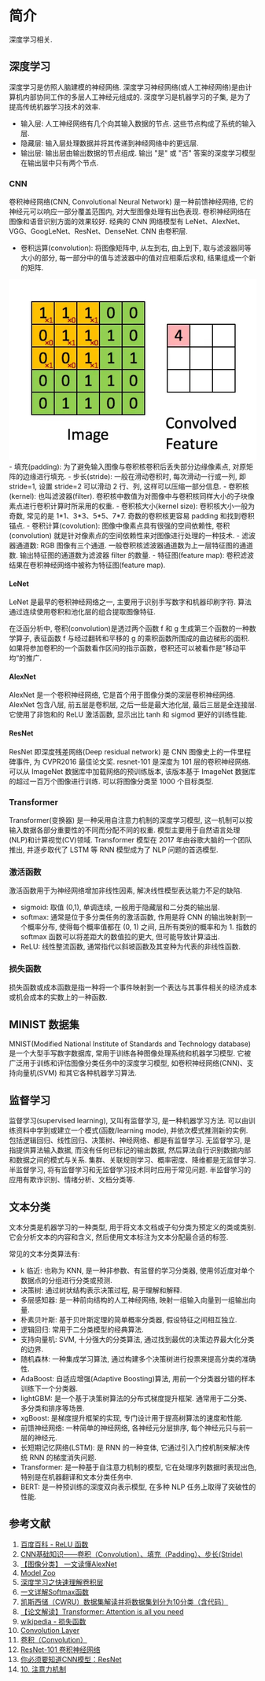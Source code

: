 # 简介
深度学习相关.

## 深度学习
深度学习是仿照人脑建模的神经网络. 深度学习神经网络(或人工神经网络)是由计算机内部协同工作的多层人工神经元组成的. 深度学习是机器学习的子集, 是为了提高传统机器学习技术的效率.
- 输入层: 人工神经网络有几个向其输入数据的节点. 这些节点构成了系统的输入层.
- 隐藏层: 输入层处理数据并将其传递到神经网络中的更远层.
- 输出层: 输出层由输出数据的节点组成. 输出 "是" 或 "否" 答案的深度学习模型在输出层中只有两个节点.

### CNN 
卷积神经网络(CNN, Convolutional Neural Network) 是一种前馈神经网络, 它的神经元可以响应一部分覆盖范围内, 对大型图像处理有出色表现. 卷积神经网络在图像和语音识别方面的效果较好. 经典的 CNN 网络模型有 LeNet、AlexNet、VGG、GoogLeNet、ResNet、DenseNet. CNN 由卷积层.
- 卷积运算(convolution): 将图像矩阵中, 从左到右, 由上到下, 取与滤波器同等大小的部分, 每一部分中的值与滤波器中的值对应相乘后求和, 结果组成一个新的矩阵.
<img src="../img/cnn_convolution.webp">
- 填充(padding): 为了避免输入图像与卷积核卷积后丢失部分边缘像素点, 对原矩阵的边缘进行填充.
- 步长(stride): 一般在滑动卷积时, 每次滑动一行或一列, 即 stride=1, 设置 stride=2 可以滑动 2 行、列, 这样可以压缩一部分信息.
- 卷积核(kernel): 也叫滤波器(filter). 卷积核中数值为对图像中与卷积核同样大小的子块像素点进行卷积计算时所采用的权重.
- 卷积核大小(kernel size): 卷积核大小一般为奇数, 常见的是 1*1、3*3、5*5、7*7. 奇数的卷积核更容易 padding 和找到卷积锚点.
- 卷积计算(covolution): 图像中像素点具有很强的空间依赖性, 卷积(convolution) 就是针对像素点的空间依赖性来对图像进行处理的一种技术.
- 滤波器通道数: RGB 图像有三个通道. 一般卷积核滤波器通道数为上一层特征图的通道数. 输出特征图的通道数为滤波器 filter 的数量.
- 特征图(feature map): 卷积滤波结果在卷积神经网络中被称为特征图(feature map).

#### LeNet 
LeNet 是最早的卷积神经网络之一, 主要用于识别手写数字和机器印刷字符. 算法通过连续使用卷积和池化层的组合提取图像特征.

在泛函分析中, 卷积(convolution)是透过两个函数 f 和 g 生成第三个函数的一种数学算子, 表征函数 f 与经过翻转和平移的 g 的乘积函数所围成的曲边梯形的面积. 如果将参加卷积的一个函数看作区间的指示函数，卷积还可以被看作是”移动平均“的推广.

#### AlexNet
AlexNet 是一个卷积神经网络, 它是首个用于图像分类的深层卷积神经网络.
AlexNet 包含八层, 前五层是卷积层, 之后一些是最大池化层, 最后三层是全连接层. 它使用了非饱和的 ReLU 激活函数, 显示出比 tanh 和 sigmod 更好的训练性能.

#### ResNet
ResNet 即深度残差网络(Deep residual network) 是 CNN 图像史上的一件里程碑事件, 为 CVPR2016 最佳论文奖.
resnet-101 是深度为 101 层的卷积神经网络. 可以从 ImageNet 数据库中加载网络的预训练版本, 该版本基于 ImageNet 数据库的超过一百万个图像进行训练. 可以将图像分类至 1000 个目标类型. 

### Transformer
Transformer(变换器) 是一种采用自注意力机制的深度学习模型, 这一机制可以按输入数据各部分重要性的不同而分配不同的权重. 模型主要用于自然语言处理(NLP)和计算视觉(CV)领域. Transformer 模型在 2017 年由谷歌大脑的一个团队推出, 并逐步取代了 LSTM 等 RNN 模型成为了 NLP 问题的首选模型.

### 激活函数
激活函数用于为神经网络增加非线性因素, 解决线性模型表达能力不足的缺陷.
- sigmoid: 取值 (0,1), 单调连续, 一般用于隐藏层和二分类的输出层.
- softmax: 通常是位于多分类任务的激活函数, 作用是将 CNN 的输出映射到一个概率分布, 使得每个概率值都在 (0, 1) 之间, 且所有类别的概率和为 1. 指数的 softmax 函数可以将差距大的数值拉的更大, 但可能导致计算溢出.
- ReLU: 线性整流函数, 通常指代以斜坡函数及其变种为代表的非线性函数.

### 损失函数
损失函数或成本函数是指一种将一个事件映射到一个表达与其事件相关的经济成本或机会成本的实数上的一种函数.

## MINIST 数据集
MNIST(Modified National Institute of Standards and Technology database)是一个大型手写数字数据库, 常用于训练各种图像处理系统和机器学习模型. 它被广泛用于训练和评估图像分类任务中的深度学习模型, 如卷积神经网络(CNN)、支持向量机(SVM) 和其它各种机器学习算法.

## 监督学习
监督学习(supervised learning), 又叫有监督学习, 是一种机器学习方法. 可以由训练资料中学到或建立一个模式(函数/learning mode), 并依次模式推测新的实例. 包括逻辑回归、线性回归、决策树、神经网络、都是有监督学习. 
无监督学习, 是指提供算法输入数据, 而没有任何已标记的输出数据, 然后算法自行识别数据内部和数据之间的模式与关系. 集群、关联规则学习、概率密度、降维都是无监督学习.
半监督学习, 将有监督学习和无监督学习技术同时应用于常见问题. 半监督学习的应用有欺诈识别、情绪分析、文档分类等.

## 文本分类
文本分类是机器学习的一种类型, 用于将文本文档或子句分类为预定义的类或类别. 它会分析文本的内容和含义, 然后使用文本标注为文本分配最合适的标签. 

常见的文本分类算法有:
- k 临近: 也称为 KNN, 是一种非参数、有监督的学习分类器, 使用邻近度对单个数据点的分组进行分类或预测.
- 决策树: 通过树状结构表示决策过程, 易于理解和解释.
- 多层感知器: 是一种前向结构的人工神经网络, 映射一组输入向量到一组输出向量.
- 朴素贝叶斯: 基于贝叶斯定理的简单概率分类器, 假设特征之间相互独立.
- 逻辑回归: 常用于二分类模型的经典算法.
- 支持向量机: SVM, 十分强大的分类算法, 通过找到最优的决策边界最大化分类的边界. 
- 随机森林: 一种集成学习算法, 通过构建多个决策树进行投票来提高分类的准确性.
- AdaBoost: 自适应增强(Adaptive Boosting)算法, 用前一个分类器分错的样本训练下一个分类器.
- lightGBM: 是一个基于决策树算法的分布式梯度提升框架. 通常用于二分类、多分类和排序等场景.
- xgBoost: 是梯度提升框架的实现, 专门设计用于提高树算法的速度和性能.
- 前馈神经网络: 一种简单的神经网络, 各神经元分层排序, 每个神经元只与前一层的神经元.
- 长短期记忆网络(LSTM): 是 RNN 的一种变体, 它通过引入门控机制来解决传统 RNN 的梯度消失问题.
- Transformer: 是一种基于自注意力机制的模型, 它在处理序列数据时表现出色, 特别是在机器翻译和文本分类任务中.
- BERT: 是一种预训练的深度双向表示模型, 在多种 NLP 任务上取得了突破性的性能.

## 参考文献
1. [百度百科 - ReLU 函数](https://baike.baidu.com/item/ReLU%20函数/22689567)
2. [CNN基础知识——卷积（Convolution）、填充（Padding）、步长(Stride)](https://zhuanlan.zhihu.com/p/77471866)
3. [【图像分类】 一文读懂AlexNet](https://juejin.cn/post/7012922205965287432)
4. [Model Zoo](https://github.com/BVLC/caffe/wiki/Model-zoo)
5. [深度学习之快速理解卷积层](https://zhuanlan.zhihu.com/p/59917842)
6. [一文详解Softmax函数](https://zhuanlan.zhihu.com/p/105722023)
7. [凯斯西储（CWRU）数据集解读并将数据集划分为10分类（含代码）](https://zhuanlan.zhihu.com/p/437791143)
8. [【论文解读】Transformer: Attention is all you need](https://zhuanlan.zhihu.com/p/343751830)
9. [wikipedia - 损失函数](https://zh.wikipedia.org/zh-cn/损失函数)
10. [Convolution Layer](https://caffe.berkeleyvision.org/tutorial/layers/convolution.html)
11. [卷积（Convolution）](https://paddlepedia.readthedocs.io/en/latest/tutorials/CNN/convolution_operator/Convolution.html)
12. [ResNet-101 卷积神经网络](https://ww2.mathworks.cn/help/deeplearning/ref/resnet101.html)
13. [你必须要知道CNN模型：ResNet](https://zhuanlan.zhihu.com/p/31852747)
13. [10. 注意力机制](https://zh.d2l.ai/chapter_attention-mechanisms/index.html)